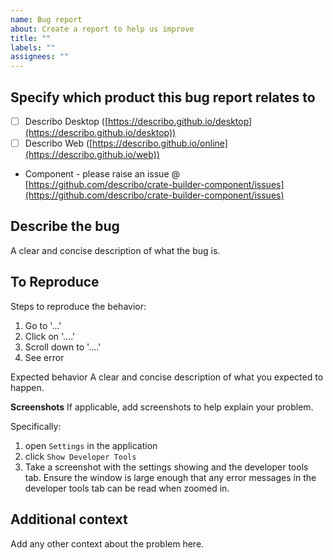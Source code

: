 ```yaml
---
name: Bug report
about: Create a report to help us improve
title: ""
labels: ""
assignees: ""
---
```


## Specify which product this bug report relates to

-   [ ] Describo Desktop ([https://describo.github.io/desktop](https://describo.github.io/desktop))
-   [ ] Describo Web ([https://describo.github.io/online](https://describo.github.io/web))

-   Component - please raise an issue @
    [https://github.com/describo/crate-builder-component/issues](https://github.com/describo/crate-builder-component/issues)

## Describe the bug

A clear and concise description of what the bug is.

## To Reproduce

Steps to reproduce the behavior:

1. Go to '...'
2. Click on '....'
3. Scroll down to '....'
4. See error

Expected behavior A clear and concise description of what you expected to happen.

**Screenshots** If applicable, add screenshots to help explain your problem.

Specifically:

1. open `Settings` in the application
2. click `Show Developer Tools`
3. Take a screenshot with the settings showing and the developer tools tab. Ensure the window is
   large enough that any error messages in the developer tools tab can be read when zoomed in.

## Additional context

Add any other context about the problem here.
